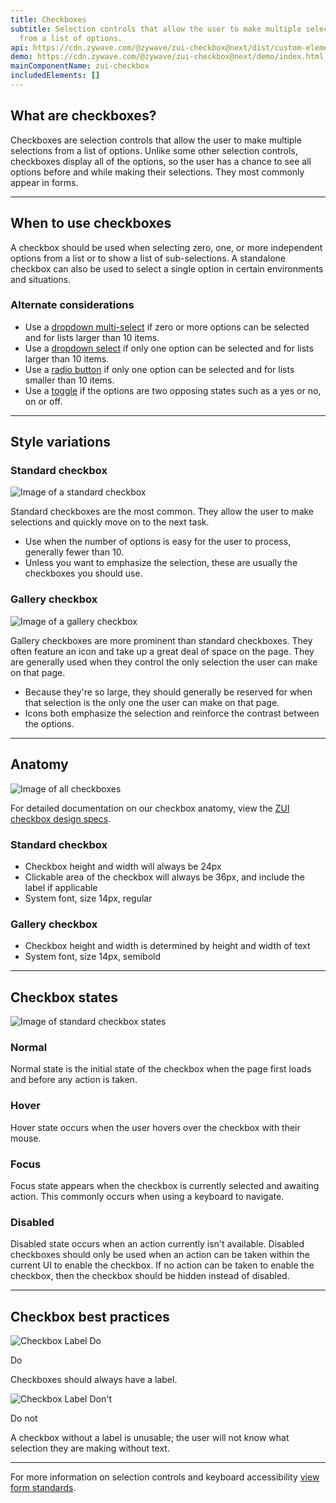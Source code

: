 ```yaml
---
title: Checkboxes
subtitle: Selection controls that allow the user to make multiple selections
  from a list of options.
api: https://cdn.zywave.com/@zywave/zui-checkbox@next/dist/custom-elements.json
demo: https://cdn.zywave.com/@zywave/zui-checkbox@next/demo/index.html
mainComponentName: zui-checkbox
includedElements: []
---
```

## What are checkboxes?

Checkboxes are selection controls that allow the user to make multiple selections from a list of options. Unlike some other selection controls, checkboxes display all of the options, so the user has a chance to see all options before and while making their selections. They most commonly appear in forms.

<hr>

## When to use checkboxes

A checkbox should be used when selecting zero, one, or more independent options from a list or to show a list of sub-selections. A standalone checkbox can also be used to select a single option in certain environments and situations.

### Alternate considerations

* Use a [dropdown multi-select](/design-system/components/dropdown-multi-selects/) if zero or more options can be selected and for lists larger than 10 items.
* Use a [dropdown select](/design-system/components/dropdown-selects/) if only one option can be selected and for lists larger than 10 items.
* Use a [radio button](/design-system/components/radio-buttons/) if only one option can be selected and for lists smaller than 10 items.
* Use a [toggle](/design-system/components/toggles/) if the options are two opposing states such as a yes or no, on or off.

<hr>

## Style variations

### Standard checkbox

![Image of a standard checkbox](/images/components/checkboxes/Assets_03-20/standardcheck_small.svg)

Standard checkboxes are the most common. They allow the user to make selections and quickly move on to the next task.

* Use when the number of options is easy for the user to process, generally fewer than 10.
* Unless you want to emphasize the selection, these are usually the checkboxes you should use.

<div class="spacer small"></div>

### Gallery checkbox

![Image of a gallery checkbox](/images/components/checkboxes/Assets_03-20/gallerycheck_small.svg)

Gallery checkboxes are more prominent than standard checkboxes. They often feature an icon and take up a great deal of space on the page. They are generally used when they control the only selection the user can make on that page.

* Because they're so large, they should generally be reserved for when that selection is the only one the user can make on that page.
* Icons both emphasize the selection and reinforce the contrast between the options.

<hr>

## Anatomy

![Image of all checkboxes](/images/components/checkboxes/Assets_03-20/checkbox_anatomy.svg)

For detailed documentation on our checkbox anatomy, view the [ZUI checkbox design specs](https://xd.adobe.com/view/93be6c9d-e5f1-40af-7116-323e57943237-e58f/grid).

### Standard checkbox

* Checkbox height and width will always be 24px
* Clickable area of the checkbox will always be 36px, and include the label if applicable
* System font, size 14px, regular

### Gallery checkbox

* Checkbox height and width is determined by height and width of text
* System font, size 14px, semibold

<hr>

## Checkbox states

![Image of standard checkbox states](/images/components/checkboxes/Assets_03-20/checkbox_states_standard.svg)

### Normal

Normal state is the initial state of the checkbox when the page first loads and before any action is taken.

### Hover

Hover state occurs when the user hovers over the checkbox with their mouse.

### Focus

Focus state appears when the checkbox is currently selected and awaiting action. This commonly occurs when using a keyboard to navigate.

### Disabled

Disabled state occurs when an action currently isn't available. Disabled checkboxes should only be used when an action can be taken within the current UI to enable the checkbox. If no action can be taken to enable the checkbox, then the checkbox should be hidden instead of disabled.

<hr>

## Checkbox best practices

<div class="grid"><div class="grid-col span-6">

![Checkbox Label Do](/images/components/checkboxes/Assets_03-20/checklabel_do.svg)

<div class="do">Do</div>

Checkboxes should always have a label.</div>

<div class="grid-col span-6">

![Checkbox Label Don't](/images/components/checkboxes/Assets_03-20/checklabel_dont.svg)

<div class="do">Do not</div>

A checkbox without a label is unusable; the user will not know what selection they are making without text.</div></div>

<hr>

For more information on selection controls and keyboard accessibility [view form standards](/design-system/patterns/forms/).